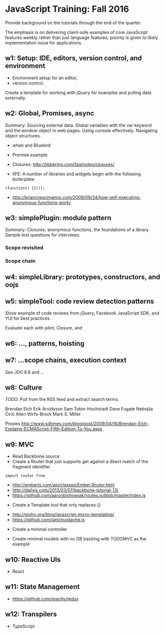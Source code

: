 JavaScript Training: Fall 2016
==============================

Provide background on the tutorials through the end of the quarter. 

The emphasis is on delivering client-side examples of core JavaScript
features weekly rather than just language features; priority is given
to likely implementation issue for applications.


w1: Setup: IDE, editors, version control, and environment
---------------------------------------------------------

+ Environment setup for an editor, 
+ version control.  

Create a template for working with jQuery for examples and pulling data externally.

w2: Global, Promises, async 
---------------------------

Summary: Sourcing external data.  Global variables with the var keyword and the window object in web pages.  Using console effectively.  Navigating object structures.


- when and Bluebird

- Promise example

- Closures: http://jibbering.com/faq/notes/closures/

- IIFE: A number of libraries and widgets begin with the following boilerplate:

```
(function() {})();
```

-   http://briancrescimanno.com/2009/09/24/how-self-executing-anonymous-functions-work/


w3: simplePlugin: module pattern
--------------------------------

Summary: Closures, anonymous functions, the foundations of a library.
Sample test questions for interviews.

### Scope revisited

### Scope chain


w4: simpleLibrary: prototypes, constructors, and oojs
-----------------------------------------------------

w5: simpleTool: code review detection patterns
----------------------------------------------

Show example of code reviews from jQuery, Facebook JavaScript SDK, and
YUI for best practices.

Evaluate each with jslint, Closure, and

w6: ..., patterns, hoisting
---------------------------

w7: ...scope chains, execution context
--------------------------------------

See JDG 8.8 and ...

w8: Culture
-----------

TODO: Pull from the RSS feed and extract search terms.

Brendan Eich Erik Arvidsson Sam Tobin-Hochstadt Dave Fugate Nebojša
Ćirić Allen Wirfs-Brock Mark S. Miller

Proxies
<http://www.sdtimes.com/blog/post/2009/04/16/Brendan-Eich-Explains-ECMAScript-Fifth-Edition-To-You.aspx>

w9: MVC
------------------

- Read Backbone source
- Create a Router that just supports get against a direct match of the fragment identifier

```
import router from 
```
+ http://emberjs.com/api/classes/Ember.Router.html
+ http://dailyjs.com/2013/03/07/backbone-tutorial-13/
+ https://github.com/aaronblohowiak/routes.js/blob/master/index.js

- Create a Template tool that only replaces {}

+ http://ejohn.org/blog/javascript-micro-templating/
+ https://github.com/janl/mustache.js

- Create a minimal controller

- Create minimal models with no DB backing with TODOMVC as the example


w10: Reactive UIs
-----------------

- React 

w11: State Management
---------------------

- https://github.com/reactjs/redux

w12: Transpilers
----------------


- TypeScript 
